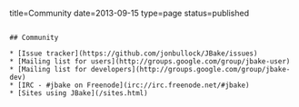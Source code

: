 title=Community
date=2013-09-15
type=page
status=published
~~~~~~

## Community

* [Issue tracker](https://github.com/jonbullock/JBake/issues)
* [Mailing list for users](http://groups.google.com/group/jbake-user)
* [Mailing list for developers](http://groups.google.com/group/jbake-dev)
* [IRC - #jbake on Freenode](irc://irc.freenode.net/#jbake)
* [Sites using JBake](/sites.html)